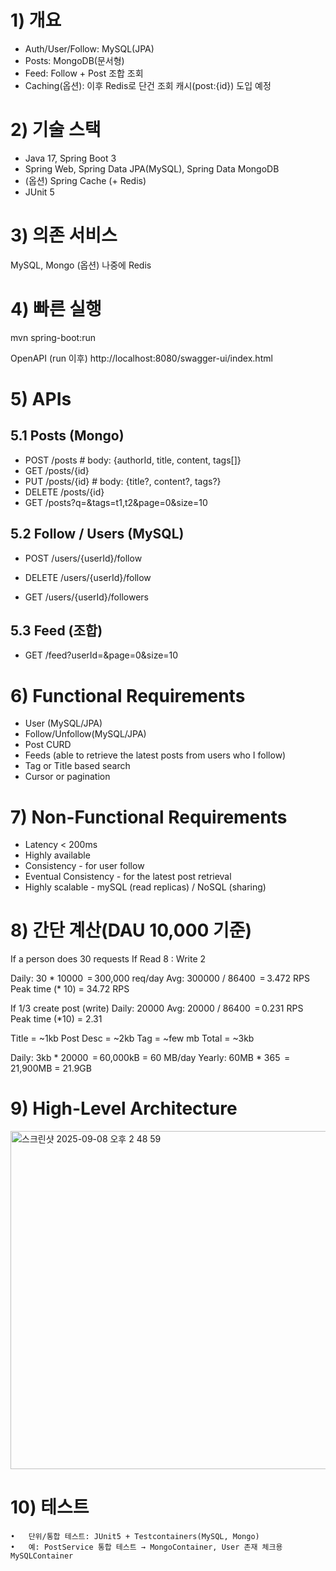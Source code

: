 # 1) 개요

- Auth/User/Follow: MySQL(JPA)
- Posts: MongoDB(문서형)
- Feed: Follow + Post 조합 조회
- Caching(옵션): 이후 Redis로 단건 조회 캐시(post:{id}) 도입 예정

# 2) 기술 스택
   - Java 17, Spring Boot 3
   - Spring Web, Spring Data JPA(MySQL), Spring Data MongoDB
   - (옵션) Spring Cache (+ Redis)
   - JUnit 5

# 3) 의존 서비스

MySQL, Mongo (옵션) 나중에 Redis

# 4) 빠른 실행

mvn spring-boot:run

OpenAPI (run 이후)
http://localhost:8080/swagger-ui/index.html

# 5) APIs

## 5.1 Posts (Mongo)

- POST   /posts                # body: {authorId, title, content, tags[]}
- GET    /posts/{id}
- PUT    /posts/{id}           # body: {title?, content?, tags?}
- DELETE /posts/{id}
- GET    /posts?q=&tags=t1,t2&page=0&size=10

## 5.2 Follow / Users (MySQL)

- POST /users/{userId}/follow
- DELETE /users/{userId}/follow

- GET /users/{userId}/followers

## 5.3 Feed (조합)

- GET  /feed?userId=&page=0&size=10


# 6) Functional Requirements
- User (MySQL/JPA)
- Follow/Unfollow(MySQL/JPA)
- Post CURD
- Feeds (able to retrieve the latest posts from users who I follow)
- Tag or Title based search
- Cursor or pagination

# 7) Non-Functional Requirements

  - Latency < 200ms
  - Highly available
  - Consistency  - for user follow
  - Eventual Consistency - for the latest post retrieval
  - Highly scalable - mySQL (read replicas) / NoSQL (sharing)

# 8) 간단 계산(DAU 10,000 기준)

If a person does 30 requests
If Read 8 : Write 2

Daily: 30 * 10000 ‎ = 300,000 req/day
Avg: 300000 / 86400 ‎ = 3.472 RPS
Peak time (* 10) = 34.72 RPS

If 1/3 create post (write)
Daily: 20000
Avg: 20000 / 86400 ‎ = 0.231 RPS
Peak time (*10) = 2.31

Title = ~1kb
Post Desc =  ~2kb
Tag = ~few mb
Total = ~3kb

Daily: 3kb * 20000 ‎ = 60,000kB = 60 MB/day
Yearly: 60MB * 365 ‎ = 21,900MB = 21.9GB

# 9) High-Level Architecture

<img width="806" height="541" alt="스크린샷 2025-09-08 오후 2 48 59" src="https://github.com/user-attachments/assets/12894444-50f3-4974-8112-53007c79d592" />

# 10) 테스트
    •	단위/통합 테스트: JUnit5 + Testcontainers(MySQL, Mongo)
    •	예: PostService 통합 테스트 → MongoContainer, User 존재 체크용 MySQLContainer

